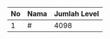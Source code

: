| No | Nama            | Jumlah Level |
|----|-----------------|--------------|
| 1  | #    |    4098        |

